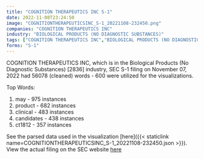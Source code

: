 ```yaml
---
title: "COGNITION THERAPEUTICS INC S-1"
date: 2022-11-08T23:24:50
image: "COGNITIONTHERAPEUTICSINC_S-1_20221108-232450.png"
companies: "COGNITION THERAPEUTICS INC"
industry: "BIOLOGICAL PRODUCTS (NO DIAGNOSTIC SUBSTANCES)"
tags: ["COGNITION THERAPEUTICS INC","BIOLOGICAL PRODUCTS (NO DIAGNOSTIC SUBSTANCES)","11-07-2022","S-1"]
forms: "S-1"
---
```

COGNITION THERAPEUTICS INC, which is in the Biological Products (No Diagnostic Substances) [2836] industry, SEC S-1 filing on November 07, 2022 had 56078 (cleaned) words - 600 were utilized for the visualizations.

Top Words:
1. may - 975 instances
2. product - 682 instances
3. clinical - 483 instances
4. candidates - 438 instances
5. ct1812 - 357 instances


See the parsed data used in the visualization [here]({{< staticlink name=COGNITIONTHERAPEUTICSINC_S-1_20221108-232450.json >}}).  
View the actual filing on the SEC website [here](https://www.sec.gov/Archives/edgar/data/1455365/0001104659-22-115489.txt)